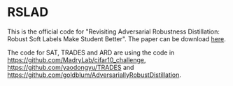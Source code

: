 # RSLAD
This is the official code for "Revisiting Adversarial Robustness Distillation: Robust Soft Labels Make Student Better". The paper can be download [here](https://arxiv.org).

The code for SAT, TRADES and ARD are using the code in https://github.com/MadryLab/cifar10_challenge, https://github.com/yaodongyu/TRADES and https://github.com/goldblum/AdversariallyRobustDistillation.  
